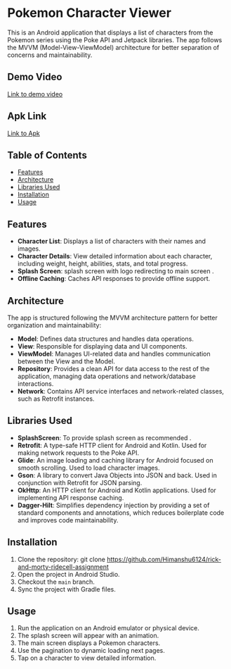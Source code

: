 # Pokemon Character Viewer

This is an Android application that displays a list of characters from the Pokemon series using the Poke API and Jetpack libraries. The app follows the MVVM (Model-View-ViewModel) architecture for better separation of concerns and maintainability.

## Demo Video
[Link to demo video](https://drive.google.com/file/d/1F7nYMmLZUUjehjmnsj6tVNYY0emsN3XJ/view?usp=sharing)

## Apk Link
[Link to Apk ](https://drive.google.com/file/d/17x-hjTD1p2RR2yZrxzVIDzt78qIxhDBn/view?usp=sharing)

## Table of Contents
- [Features](#features)
- [Architecture](#architecture)
- [Libraries Used](#libraries-used)
- [Installation](#installation)
- [Usage](#usage)

## Features
- **Character List**: Displays a list of characters with their names and images.
- **Character Details**: View detailed information about each character, including weight, height, abilities, stats, and total progress.
- **Splash Screen**: splash screen with logo redirecting to main screen .
- **Offline Caching**: Caches API responses to provide offline support.

## Architecture
The app is structured following the MVVM architecture pattern for better organization and maintainability:
- **Model**: Defines data structures and handles data operations.
- **View**: Responsible for displaying data and UI components.
- **ViewModel**: Manages UI-related data and handles communication between the View and the Model.
- **Repository**: Provides a clean API for data access to the rest of the application, managing data operations and network/database interactions.
- **Network**: Contains API service interfaces and network-related classes, such as Retrofit instances.

## Libraries Used
- **SplashScreen**: To provide splash screen as recommended .
- **Retrofit**: A type-safe HTTP client for Android and Kotlin. Used for making network requests to the Poke API.
- **Glide**: An image loading and caching library for Android focused on smooth scrolling. Used to load character images.
- **Gson**: A library to convert Java Objects into JSON and back. Used in conjunction with Retrofit for JSON parsing.
- **OkHttp**: An HTTP client for Android and Kotlin applications. Used for implementing API response caching.
- **Dagger-Hilt**: Simplifies dependency injection by providing a set of standard components and annotations, which reduces boilerplate code and improves code maintainability.


## Installation
1. Clone the repository: git clone https://github.com/Himanshu6124/rick-and-morty-ridecell-assignment
2. Open the project in Android Studio.
3. Checkout the `main` branch.
4. Sync the project with Gradle files.

## Usage
1. Run the application on an Android emulator or physical device.
2. The splash screen will appear with an animation.
3. The main screen displays a Pokemon characters.
4. Use the pagination to dynamic loading next pages.
5. Tap on a character to view detailed information.

